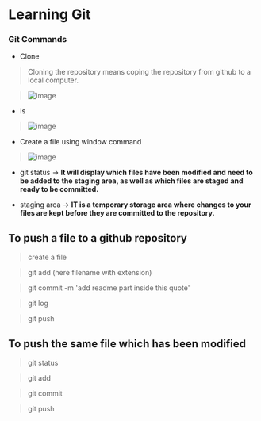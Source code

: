 
# Learning Git

### Git Commands
- Clone
> Cloning the repository means coping the repository from github to a local computer.

> ![image](https://user-images.githubusercontent.com/75212387/210126705-27ce8535-d834-49fc-b51d-a33f48925f4a.png)

- ls
>![image](https://user-images.githubusercontent.com/75212387/210126738-99e6f09c-db85-4850-b8d8-9e125410c919.png)

- Create a file using window command
>![image](https://user-images.githubusercontent.com/75212387/210126910-808c8602-41b9-4a26-ba0f-7db82eb58c02.png)

- git status -> **It will display  which files have been modified and need to be added to the staging area, as well as which files are staged and ready to be committed.**

- staging area -> **IT is a temporary storage area where changes to your files are kept before they are committed to the repository.**

## To push a file to a github repository
> create a file

> git add (here filename with extension)

> git commit -m 'add readme part inside this quote'

> git log

> git push

## To push the same file which has been modified

> git status

> git add

> git commit

> git push
